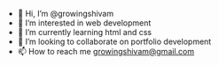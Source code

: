- 👋 Hi, I’m @growingshivam
- 👀 I’m interested in web development
- 🌱 I’m currently learning html and css
- 💞️ I’m looking to collaborate on portfolio development
- 📫 How to reach me growingshivam@gmail.com

<!---
growingshivam/growingshivam is a ✨ special ✨ repository because its `README.md` (this file) appears on your GitHub profile.
You can click the Preview link to take a look at your changes.
--->
